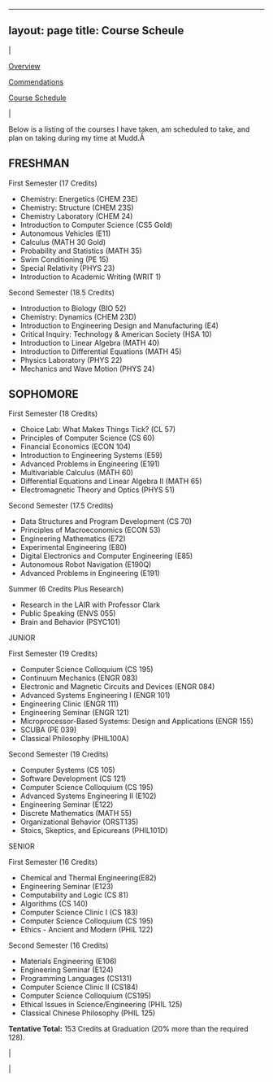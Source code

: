 

---
layout: page
title: Course Scheule
---

  

| 
  

[Overview](https://sites.google.com/site/tayloredwardpeterson/academics)

  

[Commendations](https://sites.google.com/site/tayloredwardpeterson/academics/commendations)

  

[Course Schedule](https://sites.google.com/site/tayloredwardpeterson/academics/course-scheule)

  

 | 

 Below is a listing of the courses I have taken, am scheduled to take, and plan on taking during my time at Mudd.Â 

  

## **FRESHMAN**

  

 First Semester (17 Credits) 

- Chemistry: Energetics (CHEM 23E)
- Chemistry: Structure (CHEM 23S)
- Chemistry Laboratory (CHEM 24)
- Introduction to Computer Science (CS5 Gold)
- Autonomous Vehicles (E11)
- Calculus (MATH 30 Gold)
- Probability and Statistics (MATH 35)
- Swim Conditioning (PE 15)
- Special Relativity (PHYS 23)
- Introduction to Academic Writing (WRIT 1)

 Second Semester (18.5 Credits) 

- Introduction to Biology (BIO 52)
- Chemistry: Dynamics (CHEM 23D)
- Introduction to Engineering Design and Manufacturing (E4)
- Critical Inquiry: Technology & American Society (HSA 10)
- Introduction to Linear Algebra (MATH 40)
- Introduction to Differential Equations (MATH 45)
- Physics Laboratory (PHYS 22)
- Mechanics and Wave Motion (PHYS 24)

## **SOPHOMORE**

  

 First Semester (18 Credits) 

- Choice Lab: What Makes Things Tick? (CL 57)
- Principles of Computer Science (CS 60)
- Financial Economics (ECON 104)
- Introduction to Engineering Systems (E59)
- Advanced Problems in Engineering (E191)
- Multivariable Calculus (MATH 60)
- Differential Equations and Linear Algebra II (MATH 65)
- Electromagnetic Theory and Optics (PHYS 51)

 Second Semester (17.5 Credits) 

- Data Structures and Program Development (CS 70)
- Principles of Macroeconomics (ECON 53)
- Engineering Mathematics (E72)
- Experimental Engineering (E80)
- Digital Electronics and Computer Engineering (E85)
- Autonomous Robot Navigation (E190Q)
- Advanced Problems in Engineering (E191)

 Summer (6 Credits Plus Research) 

- Research in the LAIR with Professor Clark
- Public Speaking (ENVS 055)
- Brain and Behavior (PSYC101)

JUNIOR

  

 First Semester (19 Credits) 

- Computer Science Colloquium (CS 195)
- Continuum Mechanics (ENGR 083)
- Electronic and Magnetic Circuits and Devices (ENGR 084)
- Advanced Systems Engineering I (ENGR 101)
- Engineering Clinic (ENGR 111)
- Engineering Seminar (ENGR 121)
- Microprocessor-Based Systems: Design and Applications (ENGR 155)
- SCUBA (PE 039)
- Classical Philosophy (PHIL100A)

 Second Semester (19 Credits) 

- Computer Systems (CS 105)
- Software Development (CS 121)
- Computer Science Colloquium (CS 195)
- Advanced Systems Engineering II (E102)
- Engineering Seminar (E122)
- Discrete Mathematics (MATH 55)
- Organizational Behavior (ORST135)
- Stoics, Skeptics, and Epicureans (PHIL101D)

SENIOR

  

 First Semester (16 Credits) 

- Chemical and Thermal Engineering(E82)
- Engineering Seminar (E123)
- Computability and Logic (CS 81)
- Algorithms (CS 140)
- Computer Science Clinic I (CS 183)
- Computer Science Colloquium (CS 195)
- Ethics - Ancient and Modern (PHIL 122)

 Second Semester (16 Credits) 

- Materials Engineering (E106)
- Engineering Seminar (E124)
- Programming Languages (CS131)
- Computer Science Clinic II (CS184)
- Computer Science Colloquium (CS195)
- Ethical Issues in Science/Engineering (PHIL 125)
- Classical Chinese Philosophy (PHIL 125)

**Tentative Total:** 153 Credits at Graduation (20% more than the required 128). 

 | 
  

 |

  

